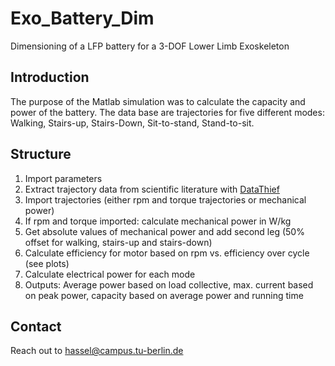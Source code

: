 # Exo_Battery_Dim
Dimensioning of a LFP battery for a 3-DOF Lower Limb Exoskeleton

## Introduction
The purpose of the Matlab simulation was to calculate the capacity and power of the battery. The data base are trajectories for five different modes: Walking, Stairs-up, Stairs-Down, Sit-to-stand, Stand-to-sit.

## Structure
1.	Import parameters
2.	Extract trajectory data from scientific literature with [DataThief](https://www.datathief.org/)
3.	Import trajectories (either rpm and torque trajectories or mechanical power)
4.	If rpm and torque imported: calculate mechanical power in W/kg
5.	Get absolute values of mechanical power and add second leg (50% offset for walking, stairs-up and stairs-down)
6.	Calculate efficiency for motor based on rpm vs. efficiency over cycle (see plots)
7.	Calculate electrical power for each mode
8.	Outputs: Average power based on load collective, max. current based on peak power, capacity based on average power and running time

## Contact 
Reach out to hassel@campus.tu-berlin.de 
